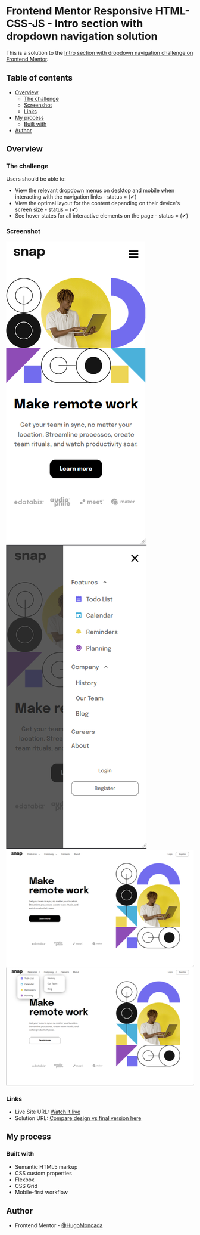 # Frontend Mentor Responsive HTML-CSS-JS - Intro section with dropdown navigation solution

This is a solution to the [Intro section with dropdown navigation challenge on Frontend Mentor](https://www.frontendmentor.io/challenges/intro-section-with-dropdown-navigation-ryaPetHE5). 

## Table of contents

- [Overview](#overview)
  - [The challenge](#the-challenge)
  - [Screenshot](#screenshot)
  - [Links](#links)
- [My process](#my-process)
  - [Built with](#built-with)
- [Author](#author)


## Overview

### The challenge

Users should be able to:

- View the relevant dropdown menus on desktop and mobile when interacting with the navigation links - status = (✔)
- View the optimal layout for the content depending on their device's screen size - status = (✔)
- See hover states for all interactive elements on the page - status = (✔)

### Screenshot

![](./images/Mobile.png)
![](./images/Mobile-Active.png)
![](./images/Desktop.png)
![](./images/Desktop-Active.png)


### Links

- Live Site URL: [Watch it live](https://intro-section-with-dropdown-navigation-nine.vercel.app/)
- Solution URL: [Compare design vs final version here](https://www.frontendmentor.io/solutions/responsive-htmlcssjs-intro-section-with-dropdown-navigation-boSPDjWJrE)

## My process

### Built with

- Semantic HTML5 markup
- CSS custom properties
- Flexbox
- CSS Grid
- Mobile-first workflow

## Author

- Frontend Mentor - [@HugoMoncada](https://www.frontendmentor.io/profile/HugoMoncada)


